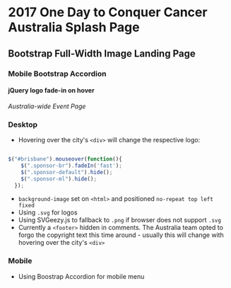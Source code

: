 # 2017 One Day to Conquer Cancer Australia Splash Page
## Bootstrap Full-Width Image Landing Page
### Mobile Bootstrap Accordion
#### jQuery logo fade-in on hover
*Australia-wide Event Page*

### Desktop
* Hovering over the city's `<div>` will change the respective logo:

```javascript

$("#brisbane").mouseover(function(){
    $(".sponsor-br").fadeIn('fast');
    $(".sponsor-default").hide();
    $(".sponsor-ml").hide();
  });

```
* `background-image` set on `<html>` and positioned `no-repeat top left fixed`
* Using `.svg` for logos
* Using SVGeezy.js to fallback to `.png` if browser does not support `.svg`
* Currently a `<footer>` hidden in comments. The Australia team opted to forgo the copyright text this time around - usually this will change with hovering over the city's `<div>`

### Mobile
* Using Boostrap Accordion for mobile menu
